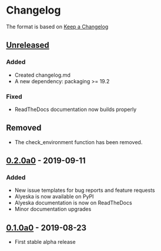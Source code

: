 # Changelog

The format is based on [Keep a Changelog](https://keepachangelog.com/en/1.0.0/)

## [Unreleased]

### Added

- Created changelog.md
- A new dependency: packaging >= 19.2

### Fixed

- ReadTheDocs documentation now builds properly

## Removed

- The check_environment function has been removed.

## [0.2.0a0] - 2019-09-11

### Added

- New issue templates for bug reports and feature requests
- Alyeska is now available on PyPI
- Alyeska documentation is now on ReadTheDocs
- Minor documentation upgrades

## [0.1.0a0] - 2019-08-23

- First stable alpha release

[Unreleased]: https://github.com/Dynatrace/alyeska/tree/master
[0.2.0a0]: https://github.com/Dynatrace/alyeska/tree/v0.2.0a
[0.1.0a0]: https://github.com/Dynatrace/alyeska/tree/v0.1.0a
